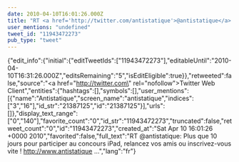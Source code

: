 ```yaml
---
date: 2010-04-10T16:01:26.000Z
title: "RT <a href='http://twitter.com/antistatique'>@antistatique</a>: Plus que 10 jours pour participer au concours iPad, relancez vos amis ou inscrivez-vous vite ! http://www.antistatique ...″"
user_mentions: "undefined"
tweet_id: "11943472273"
pub_type: "tweet"
---
```

{"edit_info":{"initial":{"editTweetIds":["11943472273"],"editableUntil":"2010-04-10T16:31:26.000Z","editsRemaining":"5","isEditEligible":true}},"retweeted":false,"source":"<a href=\"http://twitter.com\" rel=\"nofollow\">Twitter Web Client</a>","entities":{"hashtags":[],"symbols":[],"user_mentions":[{"name":"Antistatique","screen_name":"antistatique","indices":["3","16"],"id_str":"21387125","id":"21387125"}],"urls":[]},"display_text_range":["0","140"],"favorite_count":"0","id_str":"11943472273","truncated":false,"retweet_count":"0","id":"11943472273","created_at":"Sat Apr 10 16:01:26 +0000 2010","favorited":false,"full_text":"RT @antistatique: Plus que 10 jours pour participer au concours iPad, relancez vos amis ou inscrivez-vous vite ! http://www.antistatique ...","lang":"fr"}
